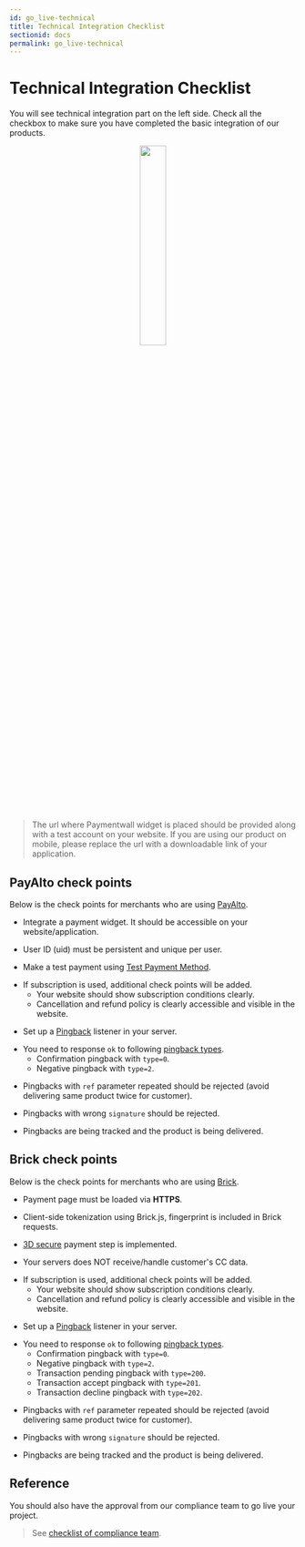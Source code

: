 ```yaml
---
id: go_live-technical
title: Technical Integration Checklist
sectionid: docs
permalink: go_live-technical
---
```


# Technical Integration Checklist

You will see technical integration part on the left side. Check all the checkbox to make sure you have completed the basic integration of our products. 

<div class="docs-img" style="text-align: center;">
	<img src="/paymentwall.github.io/textures/pic/reference/golive/golive-technical-checklist.png" style="width: 30%">
</div>

> The url where Paymentwall widget is placed should be provided along with a test account on your website. If you are using our product on mobile, please replace the url with a downloadable link of your application.

## PayAlto check points

Below is the check points for merchants who are using [PayAlto](/paymentwall.github.io/payalto-home).

* Integrate a payment widget. It should be accessible on your website/application.

* User ID (uid) must be persistent and unique per user.

* Make a test payment using [Test Payment Method](/paymentwall.github.io/sandbox/test-payment).

+ If subscription is used, additional check points will be added.
	- Your website should show subscription conditions clearly.
	- Cancellation and refund policy is clearly accessible and visible in the website.

* Set up a [Pingback](/paymentwall.github.io/default-pingback) listener in your server.

+ You need to response ```ok``` to following [pingback types](/paymentwall.github.io/default-pingback#pingback-type).
	- Confirmation pingback with ```type=0```.
	- Negative pingback with ```type=2```.

* Pingbacks with ```ref``` parameter repeated should be rejected (avoid delivering same product twice for customer).

* Pingbacks with wrong ```signature``` should be rejected.

* Pingbacks are being tracked and the product is being delivered.

## Brick check points

Below is the check points for merchants who are using [Brick](/paymentwall.github.io/brick-home).

* Payment page must be loaded via **HTTPS**.

* Client-side tokenization using Brick.js, fingerprint is included in Brick requests. 

* [3D secure](/paymentwall.github.io/brick/3dsecure) payment step is implemented.

* Your servers does NOT receive/handle customer's CC data.

+ If subscription is used, additional check points will be added.
	- Your website should show subscription conditions clearly.
	- Cancellation and refund policy is clearly accessible and visible in the website.

* Set up a [Pingback](/paymentwall.github.io/default-pingback) listener in your server.

+ You need to response ```ok``` to following [pingback types](/paymentwall.github.io/default-pingback#pingback-type).
	- Confirmation pingback with ```type=0```.
	- Negative pingback with ```type=2```.
	- Transaction pending pingback with ```type=200```.
	- Transaction accept pingback with ```type=201```.
	- Transaction decline pingback with ```type=202```.

* Pingbacks with ```ref``` parameter repeated should be rejected (avoid delivering same product twice for customer).

* Pingbacks with wrong ```signature``` should be rejected.

* Pingbacks are being tracked and the product is being delivered.

## Reference

You should also have the approval from our compliance team to go live your project.

> See [checklist of compliance team](/paymentwall.github.io/go_live-compliance).
